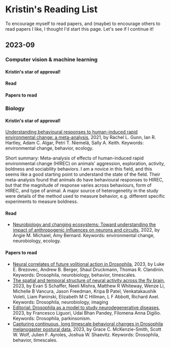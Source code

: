 # Kristin's Reading List

To encourage myself to read papers, and (maybe) to encourage others to read papers I like, I thought I'd start this page. Let's see if I continue it! 

## 2023-09

### Computer vision & machine learning

#### Kristin's star of approval! 

#### Read 

#### Papers to read

### Biology

#### Kristin's star of approval! 

[Understanding behavioural responses to human-induced rapid environmental change: a meta-analysis](https://onlinelibrary.wiley.com/doi/full/10.1111/oik.08366), 2021, by Rachel L. Gunn, Ian R. Hartley, Adam C. Algar, Petri T. Niemelä, Sally A. Keith. Keywords: environmental change, behavior, ecology.

Short summary: Meta-analysis of effects of human-induced rapid environmental change (HIREC) on animals' aggression, exploration, activity, boldness and sociability behaviors. I am a novice in this field, and this seems like a good starting point to understand the state of the field. Their meta-analysis found that animals do have behavioural responses to HIREC, but that the magnitude of response varies across behaviours, form of HIREC, and type of animal. A major source of heterogenetity in the study were details of the method used to measure behavior, e.g. different specific experiments to measure boldness. 

#### Read 

* [Neurobiology and changing ecosystems: Toward understanding the impact of anthropogenic influences on neurons and circuits](https://www.frontiersin.org/articles/10.3389/fncir.2022.995354/full#B101), 2022, by Angie M. Michaiel, Amy Bernard. Keywords: environmental change, neurobiology, ecology. 

#### Papers to read

* [Neural correlates of future volitional action in Drosophila](https://www.biorxiv.org/content/10.1101/2023.09.08.556917v1?rss=1), 2023, by Luke E. Brezovec, Andrew B. Berger, Shaul Druckmann, Thomas R. Clandinin. Keywords: Drosophila, neurobiology, behavior, timescales. 
* [The spatial and temporal structure of neural activity across the fly brain](https://pubmed.ncbi.nlm.nih.gov/37696814/), 2023, by Evan S Schaffer, Neeli Mishra, Matthew R Whiteway, Wenze Li, Michelle B Vancura, Jason Freedman, Kripa B Patel, Venkatakaushik Voleti, Liam Paninski, Elizabeth M C Hillman, L F Abbott, Richard Axel. Keywords: Drosophila, neurobiology, imaging
* [Editorial: Drosophila as a model to study neurodegenerative diseases](https://www.frontiersin.org/articles/10.3389/fnins.2023.1275253/full), 2023, by Francesco Liguori, Udai Bhan Pandey, Filomena Anna Digilio. Keywords: Drosophila, parkinsonism.
* [Capturing continuous, long timescale behavioral changes in Drosophila melanogaster postural data](https://arxiv.org/abs/2309.04044), 2023, by Grace C. McKenzie-Smith, Scott W. Wolf, Julien F. Ayroles, Joshua W. Shaevitz. Keywords: Drosophila, behavior, timescales. 
